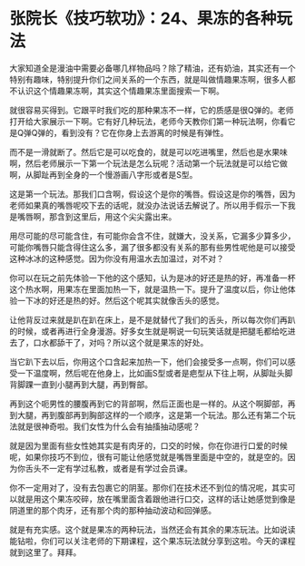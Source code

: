 # 张院长《技巧软功》：24、果冻的各种玩法

大家知道全是漫油中需要必备哪几样物品吗？除了精油，还有奶油，其实还有一个特别有趣味，特别提升你们之间关系的一个东西，就是叫做情趣果冻啊，很多人都不认识这个情趣果冻啊，其实这个情趣果冻里面搜索一下啊。

就很容易买得到。它跟平时我们吃的那种果冻不一样，它的质感是很Q弹的。老师打开给大家展示一下啊。它有好几种玩法，老师今天教你们第一种玩法啊，你看它是Q弹Q弹的，看到没有？它在你身上去游离的时候是有弹性。

而不是一滑就断了。然后它是可以吃食的，就是可以吃进嘴里，然后也是水果味啊，然后老师展示一下第一个玩法是怎么玩呢？活动第一个玩法就是可以给它做啊，从脚趾再到全身的一个慢游画八字形或者是S型。

这是第一个玩法。那我们口含啊，假设这个是你的嘴唇。假设这是你的嘴唇，因为老师如果真的嘴唇呢咬下去的话呢，就没办法说话去解说了。所以用手假示一下我是嘴唇啊，那含到这里后，用这个尖尖露出来。

用尽可能的尽可能含住，有可能你会含不住，就嫌大，没关系，它漏多少算多少，可能你嘴唇只能含得住这么多，漏了很多都没有关系的那有些男性呢他是可以接受这种冰冰的这种感觉。因为你没有用温水去加温过，对不对？

你可以在玩之前先体验一下他的这个感知，认为是冰的好还是热的好，再准备一杯这个热水啊，用果冻在里面加热一下，就是温热一下。提升了温度以后，你让他体验一下冰的好还是热的好。然后这个呢其实就像舌头的感觉。

让他背反过来就是趴在趴在床上，是不是就替代了我们的舌头，所以每次你们再趴的时候，或者再进行全身漫游。好多女生就是啊说一句玩笑话就是把腿毛都给吃进去了，口水都舔干了，对吗？所以这个就是果冻的好处。

当它趴下去以后，你用这个口含起来加热一下，他们会接受多一点啊，你们可以感受一下温度啊，然后呢在他身上，比如画S型或者是疤型从下往上啊，从脚趾头脚背脚踝一直到小腿再到大腿，再到臀部。

再到这个呃男性的腰腹再到它的背部啊，然后正面也是一样的。从这个啊脚部，再到大腿，再到腹部再到胸部这样的一个顺序，这是第一个玩法。那么还有第二个玩法就是很神奇啦。我们女性为什么会有抽搐抽动感呢？

就是因为里面有些女性她其实是有肉牙的，口交的时候，你在你进行口爱的时候呢，如果你技巧不到位，很有可能让他感觉就是嘴唇里面是中空的，就是空的。因为你舌头不一定有学过私教，或者是有学过会员课。

你不一定用对了，没有去包裹它的阴茎。那你们在技术还不到位的情况呢，其实可以就是用这个果冻咬碎，放在嘴里面含着跟他进行口交，这样的话让她感觉到像是阴道里的那个肉牙，还有那个肉的那种抽动波动和回弹感。

就是有充实感。这个就是果冻的两种玩法，当然还会有其余的果冻玩法。比如说读能钻啦，你们可以关注老师的下期课程，这个果冻玩法就分享到这啦。今天的课程就到这里了。拜拜。

